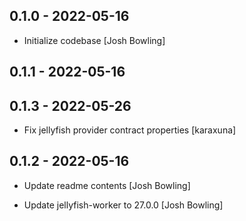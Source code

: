 ## 0.1.0 - 2022-05-16

* Initialize codebase [Josh Bowling]

## 0.1.1 - 2022-05-16

## 0.1.3 - 2022-05-26

* Fix jellyfish provider contract properties [karaxuna]

## 0.1.2 - 2022-05-16

* Update readme contents [Josh Bowling]

* Update jellyfish-worker to 27.0.0 [Josh Bowling]
